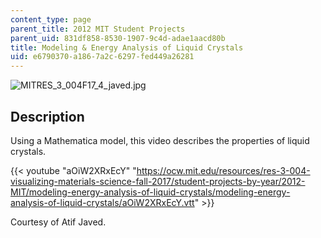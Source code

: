 ```yaml
---
content_type: page
parent_title: 2012 MIT Student Projects
parent_uid: 831df858-8530-1907-9c4d-adae1aacd80b
title: Modeling & Energy Analysis of Liquid Crystals
uid: e6790370-a186-7a2c-6297-fed449a26281
---
```


![MITRES_3_004F17_4_javed.jpg](BASEURL_PLACEHOLDER/resources/mitres_3_004f17_4_javed)

Description
-----------

Using a Mathematica model, this video describes the properties of liquid crystals.

{{< youtube "aOiW2XRxEcY" "https://ocw.mit.edu/resources/res-3-004-visualizing-materials-science-fall-2017/student-projects-by-year/2012-MIT/modeling-energy-analysis-of-liquid-crystals/modeling-energy-analysis-of-liquid-crystals/aOiW2XRxEcY.vtt" >}}

Courtesy of Atif Javed.